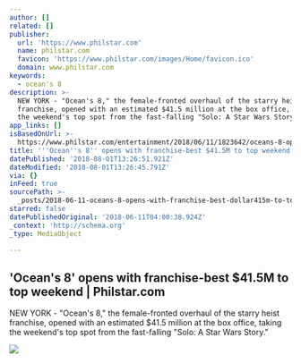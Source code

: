```yaml
---
author: []
related: []
publisher:
  url: 'https://www.philstar.com'
  name: philstar.com
  favicon: 'https://www.philstar.com/images/Home/favicon.ico'
  domain: www.philstar.com
keywords:
  - ocean's 8
description: >-
  NEW YORK - "Ocean's 8," the female-fronted overhaul of the starry heist
  franchise, opened with an estimated $41.5 million at the box office, taking
  the weekend's top spot from the fast-falling "Solo: A Star Wars Story."
app_links: []
isBasedOnUrl: >-
  https://www.philstar.com/entertainment/2018/06/11/1823642/oceans-8-opens-franchise-best-415m-top-weekend
title: '''Ocean''s 8'' opens with franchise-best $41.5M to top weekend | Philstar.com'
datePublished: '2018-08-01T13:26:51.921Z'
dateModified: '2018-08-01T13:26:45.791Z'
via: {}
inFeed: true
sourcePath: >-
  _posts/2018-06-11-oceans-8-opens-with-franchise-best-dollar415m-to-top-weekend.md
starred: false
datePublishedOriginal: '2018-06-11T04:00:38.924Z'
_context: 'http://schema.org'
_type: MediaObject

---
```

<article style=""><h1>'Ocean's 8' opens with franchise-best $41.5M to top weekend | Philstar.com</h1><p>NEW YORK - "Ocean's 8," the female-fronted overhaul of the starry heist franchise, opened with an estimated $41.5 million at the box office, taking the weekend's top spot from the fast-falling "Solo: A Star Wars Story."</p><img src="http://media.philstar.com/images/articles/ocean-8_2018-06-11_09-29-25.jpg" /></article>